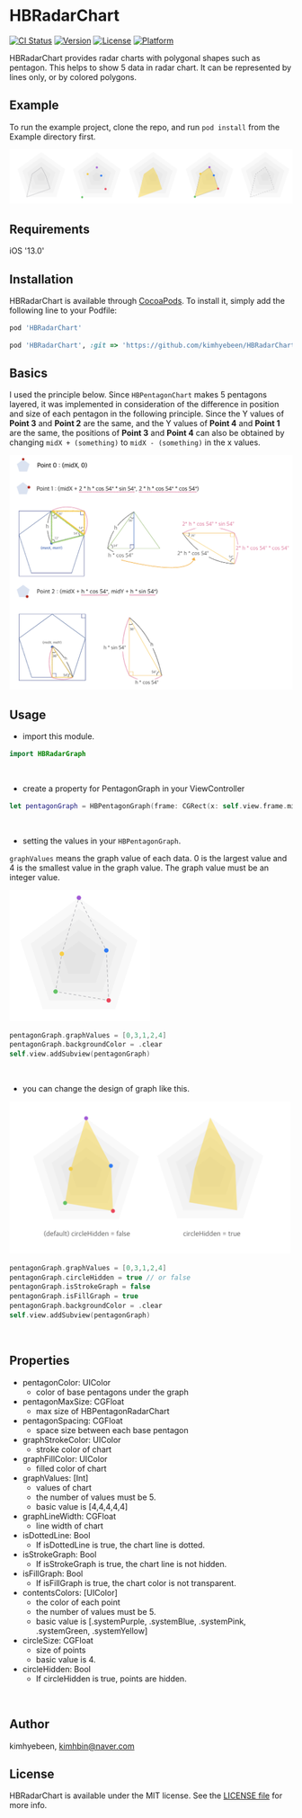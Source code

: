 # HBRadarChart

[![CI Status](https://img.shields.io/travis/kimhyebeen/HBRadarChart.svg?style=flat)](https://travis-ci.org/kimhyebeen/HBRadarChart)
[![Version](https://img.shields.io/cocoapods/v/HBRadarChart.svg?style=flat)](https://cocoapods.org/pods/HBRadarChart)
[![License](https://img.shields.io/cocoapods/l/HBRadarChart.svg?style=flat)](https://cocoapods.org/pods/HBRadarChart)
[![Platform](https://img.shields.io/cocoapods/p/HBRadarChart.svg?style=flat)](https://cocoapods.org/pods/HBRadarChart)

HBRadarChart provides radar charts with polygonal shapes such as pentagon. This helps to show 5 data in radar chart. It can be represented by lines only, or by colored polygons.

## Example

To run the example project, clone the repo, and run `pod install` from the Example directory first.

<img src="./image/example.png" />

## Requirements

iOS '13.0'

## Installation

HBRadarChart is available through [CocoaPods](https://cocoapods.org). To install
it, simply add the following line to your Podfile:

```ruby
pod 'HBRadarChart'
```
```ruby
pod 'HBRadarChart', :git => 'https://github.com/kimhyebeen/HBRadarChart'
```

## Basics

I used the principle below. Since `HBPentagonChart` makes 5 pentagons layered, it was implemented in consideration of the difference in position and size of each pentagon in the following principle. Since the Y values of **Point 3** and **Point 2** are the same, and the Y values of **Point 4** and **Point 1** are the same, the positions of **Point 3** and **Point 4** can also be obtained by changing `midX + (something)` to `midX - (something)` in the x values.

 

<img src="./image/basics.png" width="800" />

## Usage
* import this module.
````swift
import HBRadarGraph
````

<br />

* create a property for PentagonGraph in your ViewController
````swift
let pentagonGraph = HBPentagonGraph(frame: CGRect(x: self.view.frame.midX - 110, y: self.view.frame.midY - 110, width: 220, height: 220))
````

<br />

* setting the values in your `HBPentagonGraph`.

`graphValues` means the graph value of each data. 0 is the largest value and 4 is the smallest value in the graph value. The graph value must be an integer value.

<img src="./image/usage01.png" width="250" />

````swift
pentagonGraph.graphValues = [0,3,1,2,4]
pentagonGraph.backgroundColor = .clear
self.view.addSubview(pentagonGraph)
````

<br />

* you can change the design of graph like this.

<img src="./image/usage02.png" width="500" />

````swift
pentagonGraph.graphValues = [0,3,1,2,4]
pentagonGraph.circleHidden = true // or false
pentagonGraph.isStrokeGraph = false
pentagonGraph.isFillGraph = true
pentagonGraph.backgroundColor = .clear
self.view.addSubview(pentagonGraph)
````

 <br />

## Properties
* pentagonColor: UIColor
    + color of base pentagons under the graph
* pentagonMaxSize: CGFloat
    + max size of HBPentagonRadarChart
* pentagonSpacing: CGFloat
    + space size between each base pentagon
* graphStrokeColor: UIColor
    + stroke color of chart
* graphFillColor: UIColor
    + filled color of chart
* graphValues: [Int]
    + values of chart
    + the number of values must be 5.
    + basic value is [4,4,4,4,4]
* graphLineWidth: CGFloat
    + line width of chart
* isDottedLine: Bool
    + If isDottedLine is true, the chart line is dotted.
* isStrokeGraph: Bool
    + If isStrokeGraph is true, the chart line is not hidden.
* isFillGraph: Bool
    + If isFillGraph is true, the chart color is not transparent.
* contentsColors: [UIColor]
    + the color of each point
    + the number of values must be 5.
    + basic value is [.systemPurple, .systemBlue, .systemPink, .systemGreen, .systemYellow]
* circleSize: CGFloat
    + size of points
    + basic value is 4.
* circleHidden: Bool
    + If circleHidden is true, points are hidden.

<br />

## Author

kimhyebeen, kimhbin@naver.com

## License

HBRadarChart is available under the MIT license. See the [LICENSE file](./LICENSE) for more info.
